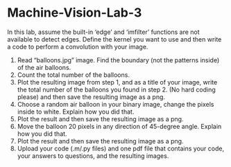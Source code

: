 # Machine-Vision-Lab-3
In this lab, assume the built-in ‘edge’ and ‘imfilter’ functions are not available to detect edges. Define 
the kernel you want to use and then write a code to perform a convolution with your image.  
1. Read “balloons.jpg” image. Find the boundary (not the patterns inside) of the air balloons.  
2. Count the total number of the balloons.  
3. Plot the resulting image from step 1, and as a title of your image, write the total number of the 
balloons you found in step 2. (No hard coding please) and then save the resulting image as a png.  
4. Choose a random air balloon in your binary image, change the pixels inside to white. Explain how 
you did that.  
5. Plot the result and then save the resulting image as a png.  
6. Move the balloon 20 pixels in any direction of 45-degree angle. Explain how you did that.  
7. Plot the result and then save the resulting image as a png.  
8. Upload your code (.m/.py files) and one pdf file that contains your code, your answers to questions,
and the resulting images.
